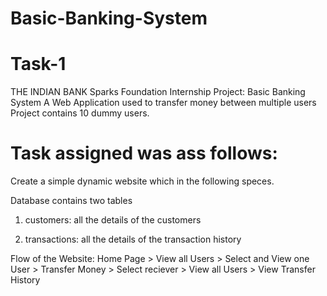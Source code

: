 # Basic-Banking-System

# Task-1

THE INDIAN BANK Sparks Foundation Internship Project: Basic Banking System A Web Application used to transfer money between multiple users Project contains 10 dummy users.

# Task assigned was ass follows:
Create a simple dynamic website which in the following speces.

Database contains two tables

1. customers: all the details of the customers

2. transactions: all the details of the transaction history

Flow of the Website: Home Page > View all Users > Select and View one User > Transfer Money > Select reciever > View all Users > View Transfer History

